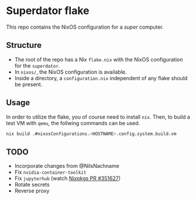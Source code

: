 # Superdator flake

This repo contains the NixOS configuration for a _super_ computer.

## Structure

- The root of the repo has a Nix `flake.nix` with the NixOS configuration
  for the `superdator`.
- In `nixos/`, the NixOS configuration is available.
- Inside a directory, a `configuration.nix` independent of any flake should
  be present.

## Usage

In order to utilize the flake, you of course need to install `nix`. Then, to
build a test VM with `qemu`, the follwing commands can be used.

```bash
nix build .#nixosConfigurations.<HOSTNAME>.config.system.build.vm

```

## TODO
- Incorporate changes from @NilsNachname
- Fix `nvidia-container-toolkit`
- Fix `jupyterhub` (watch [Nixpkgs PR #351627](https://github.com/NixOS/nixpkgs/pull/351627))
- Rotate secrets
- Reverse proxy

